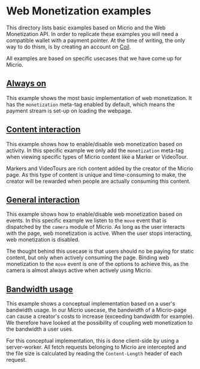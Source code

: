 # Web Monetization examples

This directory lists basic examples based on Micrio and the Web Monetization API. In order to replicate these examples you will need a compatible wallet with a payment pointer. At the time of writing, the only way to do thism, is by creating an account on [Coil](https://coil.com).

All examples are based on specific usecases that we have come up for Micrio.

## [Always on](https://q42.github.io/GrantForTheWeb.MicrioConcepts/examples/web-monetization/always-on/)

This example shows the most basic implementation of web monetization. It has the `monetization` meta-tag enabled by default, which means the payment stream is set-up on loading the webpage.

## [Content interaction](https://q42.github.io/GrantForTheWeb.MicrioConcepts/examples/web-monetization/content-interaction/)

This example shows how to enable/disable web monetization based on activity. In this specific example we only add the `monetization` meta-tag when viewing specific types of Micrio content like a Marker or VideoTour.

Markers and VideoTours are rich content added by the creator of the Micrio page. As this type of content is unique and time-consuming to make, the creator will be rewarded when people are actually consuming this content.

## [General interaction](https://q42.github.io/GrantForTheWeb.MicrioConcepts/examples/web-monetization/general-interaction/)

This example shows how to enable/disable web monetization based on events. In this specific example we listen to the `move` event that is dispatched by the `camera` module of Micrio. As long as the user interacts with the page, web monetization is active. When the user stops interacting, web monetization is disabled.

The thought behind this usecase is that users should no be paying for static content, but only when actively consuming the page. Binding web monetization to the `move` event is one of the options to achieve this, as the camera is almost always active when actively using Micrio.

## [Bandwidth usage](https://q42.github.io/GrantForTheWeb.MicrioConcepts/examples/web-monetization/bandwidth-usage/)

This example shows a conceptual implementation based on a user's bandwidth usage. In our Micrio usecase, the bandwidth of a Micrio-page can cause a creator's costs to increase (exceeding bandwidth for example). We therefore have looked at the possibility of coupling web monetization to the bandwidth a user uses.

For this conceptual implementation, this is done client-side by using a server-worker. All fetch requests belonging to Micrio are intercepted and the file size is calculated by reading the `Content-Length` header of each request.
